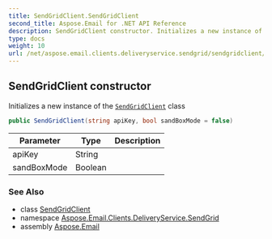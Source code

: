 ```yaml
---
title: SendGridClient.SendGridClient
second_title: Aspose.Email for .NET API Reference
description: SendGridClient constructor. Initializes a new instance of the SendGridClient class
type: docs
weight: 10
url: /net/aspose.email.clients.deliveryservice.sendgrid/sendgridclient/sendgridclient/
---
```

## SendGridClient constructor

Initializes a new instance of the [`SendGridClient`](../) class

```csharp
public SendGridClient(string apiKey, bool sandBoxMode = false)
```

| Parameter | Type | Description |
| --- | --- | --- |
| apiKey | String |  |
| sandBoxMode | Boolean |  |

### See Also

* class [SendGridClient](../)
* namespace [Aspose.Email.Clients.DeliveryService.SendGrid](../../sendgridclient/)
* assembly [Aspose.Email](../../../)


